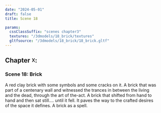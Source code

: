 ```yaml
---
date: "2024-05-01"
draft: false
title: Scene 18

params:
  cssClassSuffix: "scenes chapter3"
  textures: "/3dmodels/18_brick/textures"
  gltfsource: "/3dmodels/18_brick/18_brick.gltf"
---
```

<h2>Chapter &#9747;:</h2>
<h3>Scene 18: Brick</h3>
<canvas id="c"></canvas>
<p>A red clay brick with some symbols and some cracks on it. A brick that was part of a centenary wall and  witnessed the trances in between the living and the dead, through the art of the-act. A brick that shifted from hand to hand and then sat still…. until it fell. It paves the way to the crafted desires of the space it defines. A brick as a spell. </p>
